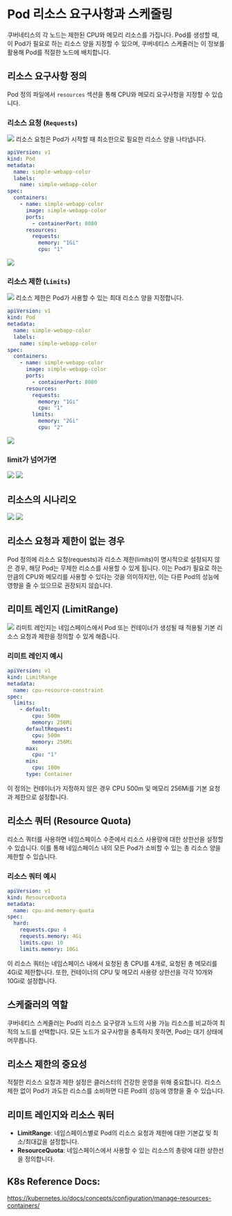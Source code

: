 # Pod 리소스 요구사항과 스케줄링

쿠버네티스의 각 노드는 제한된 CPU와 메모리 리소스를 가집니다. Pod를 생성할 때, 이 Pod가 필요로 하는 리소스 양을 지정할 수 있으며, 쿠버네티스 스케줄러는 이 정보를 활용해 Pod를 적절한 노드에 배치합니다.

## 리소스 요구사항 정의

Pod 정의 파일에서 `resources` 섹션을 통해 CPU와 메모리 요구사항을 지정할 수 있습니다.

### 리소스 요청 (`Requests`)

![](2024-04-03-21-01-29.png)
리소스 요청은 Pod가 시작할 때 최소한으로 필요한 리소스 양을 나타냅니다.

```yaml
apiVersion: v1
kind: Pod
metadata:
  name: simple-webapp-color
  labels:
    name: simple-webapp-color
spec:
  containers:
    - name: simple-webapp-color
      image: simple-webapp-color
      ports:
        - containerPort: 8080
      resources:
        requests:
          memory: "1Gi"
          cpu: "1"
```

![](2024-04-03-21-01-41.png)

### 리소스 제한 (`Limits`)

![](2024-04-03-21-02-12.png)
리소스 제한은 Pod가 사용할 수 있는 최대 리소스 양을 지정합니다.

```yaml
apiVersion: v1
kind: Pod
metadata:
  name: simple-webapp-color
  labels:
    name: simple-webapp-color
spec:
  containers:
    - name: simple-webapp-color
      image: simple-webapp-color
      ports:
        - containerPort: 8080
      resources:
        requests:
          memory: "1Gi"
          cpu: "1"
        limits:
          memory: "2Gi"
          cpu: "2"
```

![](2024-04-03-21-02-20.png)

### limit가 넘어가면

![](2024-04-03-21-02-38.png)
![](2024-04-03-20-54-50.png)

## 리소스의 시나리오

![](2024-04-03-21-01-04.png)
![](2024-04-03-21-05-51.png)

## 리소스 요청과 제한이 없는 경우

Pod 정의에 리소스 요청(requests)과 리소스 제한(limits)이 명시적으로 설정되지 않은 경우, 해당 Pod는 무제한 리소스를 사용할 수 있게 됩니다. 이는 Pod가 필요로 하는 만큼의 CPU와 메모리를 사용할 수 있다는 것을 의미하지만, 이는 다른 Pod의 성능에 영향을 줄 수 있으므로 권장되지 않습니다.

## 리미트 레인지 (LimitRange)

![](2024-04-03-21-07-53.png)
리미트 레인지는 네임스페이스에서 Pod 또는 컨테이너가 생성될 때 적용될 기본 리소스 요청과 제한을 정의할 수 있게 해줍니다.

### 리미트 레인지 예시

```yaml
apiVersion: v1
kind: LimitRange
metadata:
  name: cpu-resource-constraint
spec:
  limits:
    - default:
        cpu: 500m
        memory: 256Mi
      defaultRequest:
        cpu: 500m
        memory: 256Mi
      max:
        cpu: "1"
      min:
        cpu: 100m
      type: Container
```

이 정의는 컨테이너가 지정하지 않은 경우 CPU 500m 및 메모리 256Mi를 기본 요청과 제한으로 설정합니다.

## 리소스 쿼터 (Resource Quota)

리소스 쿼터를 사용하면 네임스페이스 수준에서 리소스 사용량에 대한 상한선을 설정할 수 있습니다. 이를 통해 네임스페이스 내의 모든 Pod가 소비할 수 있는 총 리소스 양을 제한할 수 있습니다.

### 리소스 쿼터 예시

```yaml
apiVersion: v1
kind: ResourceQuota
metadata:
  name: cpu-and-memory-quota
spec:
  hard:
    requests.cpu: 4
    requests.memory: 4Gi
    limits.cpu: 10
    limits.memory: 10Gi
```

이 리소스 쿼터는 네임스페이스 내에서 요청된 총 CPU를 4개로, 요청된 총 메모리를 4Gi로 제한합니다. 또한, 컨테이너의 CPU 및 메모리 사용량 상한선을 각각 10개와 10Gi로 설정합니다.

## 스케줄러의 역할

쿠버네티스 스케줄러는 Pod의 리소스 요구량과 노드의 사용 가능 리소스를 비교하여 최적의 노드를 선택합니다. 모든 노드가 요구사항을 충족하지 못하면, Pod는 대기 상태에 머무릅니다.

## 리소스 제한의 중요성

적절한 리소스 요청과 제한 설정은 클러스터의 건강한 운영을 위해 중요합니다. 리소스 제한 없이 Pod가 과도한 리소스를 소비하면 다른 Pod의 성능에 영향을 줄 수 있습니다.

## 리미트 레인지와 리소스 쿼터

- **LimitRange**: 네임스페이스별로 Pod의 리소스 요청과 제한에 대한 기본값 및 최소/최대값을 설정합니다.
- **ResourceQuota**: 네임스페이스에서 사용할 수 있는 리소스의 총량에 대한 상한선을 정의합니다.

## K8s Reference Docs:

https://kubernetes.io/docs/concepts/configuration/manage-resources-containers/
